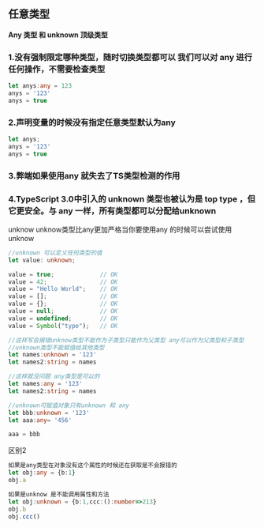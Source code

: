 ## 任意类型

**Any 类型 和 unknown 顶级类型**

### 1.没有强制限定哪种类型，随时切换类型都可以 我们可以对 any 进行任何操作，不需要检查类型

```ts
let anys:any = 123
anys = '123'
anys = true
```

### 2.声明变量的时候没有指定任意类型默认为any

```ts
let anys;
anys = '123'
anys = true
```

### 3.弊端如果使用any 就失去了TS类型检测的作用

### 4.TypeScript 3.0中引入的 unknown 类型也被认为是 top type ，但它更安全。与 any 一样，所有类型都可以分配给unknown

unknow  unknow类型比any更加严格当你要使用any 的时候可以尝试使用unknow

```ts
//unknown 可以定义任何类型的值
let value: unknown;

value = true;             // OK
value = 42;               // OK
value = "Hello World";    // OK
value = [];               // OK
value = {};               // OK
value = null;             // OK
value = undefined;        // OK
value = Symbol("type");   // OK

//这样写会报错unknow类型不能作为子类型只能作为父类型 any可以作为父类型和子类型
//unknown类型不能赋值给其他类型
let names:unknown = '123'
let names2:string = names

//这样就没问题 any类型是可以的
let names:any = '123'
let names2:string = names   

//unknown可赋值对象只有unknown 和 any
let bbb:unknown = '123'
let aaa:any= '456'

aaa = bbb
```

区别2

```ts
如果是any类型在对象没有这个属性的时候还在获取是不会报错的
let obj:any = {b:1}
obj.a

如果是unknow 是不能调用属性和方法
let obj:unknown = {b:1,ccc:():number=>213}
obj.b
obj.ccc()
```